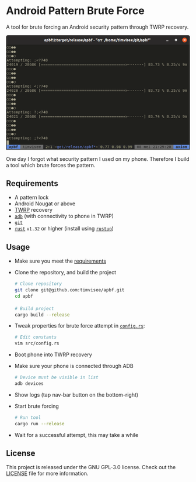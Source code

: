# Android Pattern Brute Force
A tool for brute forcing an Android security pattern through TWRP recovery.

![Screenshot](./res/screenshot.png)

One day I forgot what security pattern I used on my phone. Therefore I build a
tool which brute forces the pattern.

## Requirements
- A pattern lock
- Android Nougat or above
- [TWRP][twrp] recovery
- [`adb`][adb] (with connectivity to phone in TWRP)
- [`git`][git]
- [`rust`][rust] `v1.32` or higher (install using [`rustup`][rustup])

## Usage
- Make sure you meet the [requirements](#requirements)
- Clone the repository, and build the project
  ```bash
  # Clone repository
  git clone git@github.com:timvisee/apbf.git
  cd apbf

  # Build project
  cargo build --release
  ```

- Tweak properties for brute force attempt in [`config.rs`](./src/config.rs):
  ```bash
  # Edit constants
  vim src/config.rs
  ```

- Boot phone into TWRP recovery
- Make sure your phone is connected through ADB
  ```bash
  # Device must be visible in list
  adb devices
  ```

- Show logs (tap nav-bar button on the bottom-right)
- Start brute forcing
  ```bash
  # Run tool
  cargo run --release
  ```

- Wait for a successful attempt, this may take a while

## License
This project is released under the GNU GPL-3.0 license.
Check out the [LICENSE](LICENSE) file for more information.

[adb]: https://developer.android.com/studio/command-line/adb
[git]: https://git-scm.com/
[rust]: https://rust-lang.org/
[rustup]: https://rustup.rs/
[twrp]: https://twrp.me/
